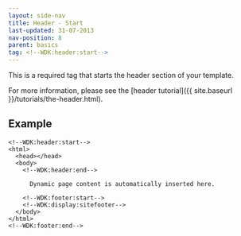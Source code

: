 ```yaml
---
layout: side-nav
title: Header - Start
last-updated: 31-07-2013
nav-position: 8
parent: basics
tag: <!--WDK:header:start-->
---
```


This is a required tag that starts the header section of your template.

For more information, please see the [header tutorial]({{ site.baseurl }}/tutorials/the-header.html).

## Example

~~~
<!--WDK:header:start-->
<html>
  <head></head>
  <body>
    <!--WDK:header:end-->

      Dynamic page content is automatically inserted here.

    <!--WDK:footer:start-->
    <!--WDK:display:sitefooter-->
  </body>
</html>
<!--WDK:footer:end-->
~~~